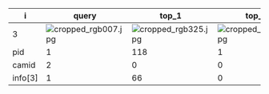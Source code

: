 | i | query | top_1 | top_2 | top_3 | top_4 | top_5 | top_6 | top_7 | top_8 | top_9 | top_10 |
| --- | --- | --- | --- | --- | --- | --- | --- | --- | --- | --- | --- |
| 3 | ![cropped_rgb007.jpg](F:\0_DATA\1_DATA\Datasets\PRCC\rgb\test\C\001\cropped_rgb007.jpg) | ![cropped_rgb325.jpg](F:\0_DATA\1_DATA\Datasets\PRCC\rgb\test\A\118\cropped_rgb325.jpg) | ![cropped_rgb037.jpg](F:\0_DATA\1_DATA\Datasets\PRCC\rgb\test\A\001\cropped_rgb037.jpg) | ![cropped_rgb016.jpg](F:\0_DATA\1_DATA\Datasets\PRCC\rgb\test\A\001\cropped_rgb016.jpg) | ![cropped_rgb022.jpg](F:\0_DATA\1_DATA\Datasets\PRCC\rgb\test\A\001\cropped_rgb022.jpg) | ![cropped_rgb031.jpg](F:\0_DATA\1_DATA\Datasets\PRCC\rgb\test\A\001\cropped_rgb031.jpg) | ![cropped_rgb442.jpg](F:\0_DATA\1_DATA\Datasets\PRCC\rgb\test\A\018\cropped_rgb442.jpg) | ![cropped_rgb174.jpg](F:\0_DATA\1_DATA\Datasets\PRCC\rgb\test\A\321\cropped_rgb174.jpg) | ![cropped_rgb142.jpg](F:\0_DATA\1_DATA\Datasets\PRCC\rgb\test\A\321\cropped_rgb142.jpg) | ![cropped_rgb001.jpg](F:\0_DATA\1_DATA\Datasets\PRCC\rgb\test\A\001\cropped_rgb001.jpg) | ![cropped_rgb430.jpg](F:\0_DATA\1_DATA\Datasets\PRCC\rgb\test\A\321\cropped_rgb430.jpg) |
| pid | 1 | 118 | 1 | 1 | 1 | 1 | 18 | 321 | 321 | 1 | 321 |
| camid | 2 | 0 | 0 | 0 | 0 | 0 | 0 | 0 | 0 | 0 | 0 |
| info[3] | 1 | 66 | 0 | 0 | 0 | 0 | 14 | 128 | 128 | 0 | 128 |
